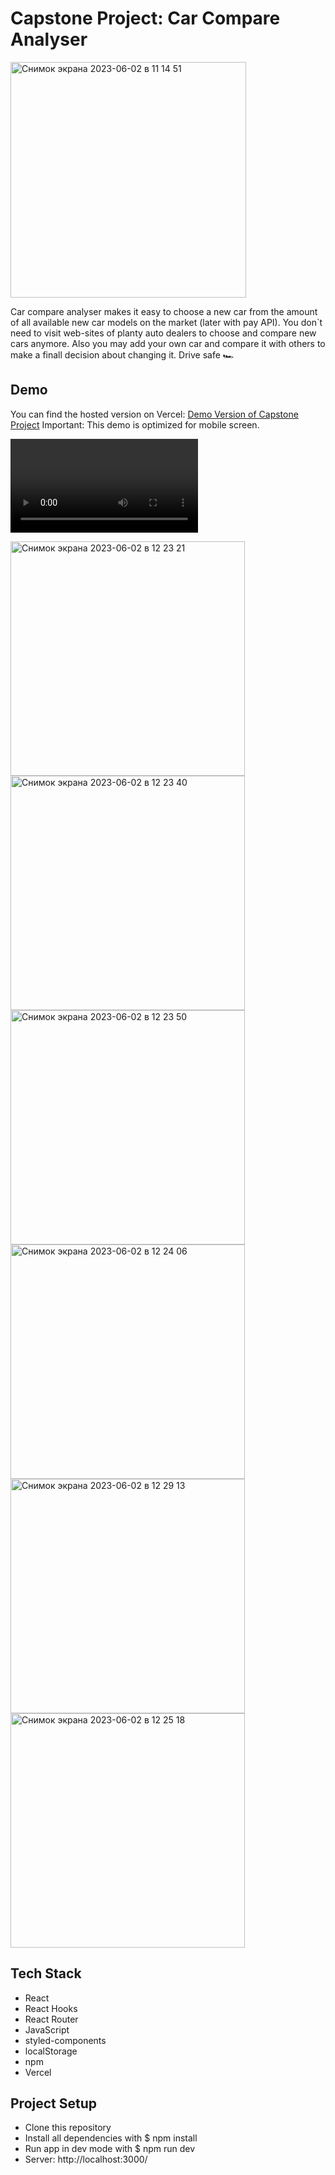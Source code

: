 # Capstone Project: Car Compare Analyser

<img width="377" alt="Снимок экрана 2023-06-02 в 11 14 51" src="https://github.com/maksymvasylyev/capstone-project/assets/102429024/7d1ede83-877b-47fd-b883-8454de779b35">

Car compare analyser makes it easy to choose a new car from the amount of all available new car models on the market (later with pay API). 
You don`t need to visit web-sites of planty auto dealers to choose and compare new cars anymore.
Also you may add your own car and compare it with others to make a finall decision about changing it.
Drive safe 🏎

## Demo

You can find the hosted version on Vercel: <a href="https://cars-compare-analyser.vercel.app/" target="_blank">Demo Version of Capstone Project</a>
Important: This demo is optimized for mobile screen.

<video controls>
  <source src="[https://www.example.com/path-to-your-video.mp4](https://www.youtube.com/shorts/2SAv2DLeUE0)" type="video/mp4">
 Vidoe show.
</video>

<img width="375" alt="Снимок экрана 2023-06-02 в 12 23 21" src="https://github.com/maksymvasylyev/capstone-project/assets/102429024/f0cba18e-6528-40bf-a898-54251758a8d6"> <img width="375" alt="Снимок экрана 2023-06-02 в 12 23 40" src="https://github.com/maksymvasylyev/capstone-project/assets/102429024/b12b67d7-ac58-4c9e-8c3c-031563acdba4">
<img width="375" alt="Снимок экрана 2023-06-02 в 12 23 50" src="https://github.com/maksymvasylyev/capstone-project/assets/102429024/b5e35226-c4be-49bf-826f-bd1966cdb85c"> <img width="375" alt="Снимок экрана 2023-06-02 в 12 24 06" src="https://github.com/maksymvasylyev/capstone-project/assets/102429024/0283e627-35e0-44ee-93c7-bcd1d4d5612b"> 
<img width="375" alt="Снимок экрана 2023-06-02 в 12 29 13" src="https://github.com/maksymvasylyev/capstone-project/assets/102429024/86d1ebb4-0130-4456-add5-0f58c88658d4"> <img width="375" alt="Снимок экрана 2023-06-02 в 12 25 18" src="https://github.com/maksymvasylyev/capstone-project/assets/102429024/d2ca0865-91bd-45d1-bfcf-9e35fb54f167">



## Tech Stack
* React
* React Hooks
* React Router
* JavaScript
* styled-components
* localStorage
* npm
* Vercel

## Project Setup

* Clone this repository
* Install all dependencies with $ npm install
* Run app in dev mode with $ npm run dev
* Server: http://localhost:3000/

